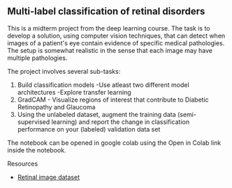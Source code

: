 ## Multi-label classification of retinal disorders

This is a midterm project from the deep learning course. The task is to develop a solution, using computer vision techniques, that can detect when images of a patient's eye contain evidence of specific medical pathologies. The setup is somewhat realistic in the sense that each image may have multiple pathologies.

The project involves several sub-tasks:

1. Build classification models
   -Use atleast two different model architectures
   -Explore transfer learning
2. GradCAM - Visualize regions of interest that contribute to Diabetic Retinopathy and Glaucoma
3. Using the unlabeled dataset, augment the training data (semi-supervised learning) and report the change in classification performance on your (labeled) validation data set

The notebook can be opened in google colab using the Open in Colab link inside the notebook.

Resources

- [Retinal image dataset](https://www.kaggle.com/c/vietai-advance-course-retinal-disease-detection/overview)

